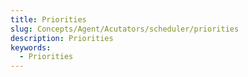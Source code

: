 ```yaml
---
title: Priorities
slug: Concepts/Agent/Acutators/scheduler/priorities
description: Priorities
keywords:
  - Priorities
---
```

